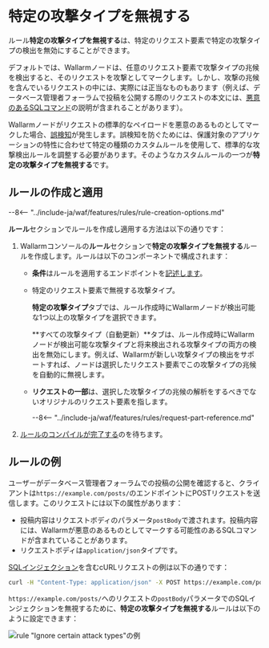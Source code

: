 # 特定の攻撃タイプを無視する

ルール**特定の攻撃タイプを無視する**は、特定のリクエスト要素で特定の攻撃タイプの検出を無効にすることができます。

デフォルトでは、Wallarmノードは、任意のリクエスト要素で攻撃タイプの兆候を検出すると、そのリクエストを攻撃としてマークします。しかし、攻撃の兆候を含んでいるリクエストの中には、実際には正当なものもあります（例えば、データベース管理者フォーラムで投稿を公開する際のリクエストの本文には、[悪意のあるSQLコマンド](../../attacks-vulns-list.md#sql-injection)の説明が含まれることがあります）。

Wallarmノードがリクエストの標準的なペイロードを悪意のあるものとしてマークした場合、[誤検知](../../about-wallarm/protecting-against-attacks.md#false-positives)が発生します。誤検知を防ぐためには、保護対象のアプリケーションの特性に合わせて特定の種類のカスタムルールを使用して、標準的な攻撃検出ルールを調整する必要があります。そのようなカスタムルールの一つが**特定の攻撃タイプを無視する**です。

## ルールの作成と適用

--8<-- "../include-ja/waf/features/rules/rule-creation-options.md"

**ルール**セクションでルールを作成し適用する方法は以下の通りです：

1. Wallarmコンソールの**ルール**セクションで**特定の攻撃タイプを無視する**ルールを作成します。ルールは以下のコンポーネントで構成されます：

      * **条件**はルールを適用するエンドポイントを[記述します](rules.md#branch-description)。
      * 特定のリクエスト要素で無視する攻撃タイプ。

        **特定の攻撃タイプ**タブでは、ルール作成時にWallarmノードが検出可能な1つ以上の攻撃タイプを選択できます。

        **すべての攻撃タイプ（自動更新）**タブは、ルール作成時にWallarmノードが検出可能な攻撃タイプと将来検出される攻撃タイプの両方の検出を無効にします。例えば、Wallarmが新しい攻撃タイプの検出をサポートすれば、ノードは選択したリクエスト要素でこの攻撃タイプの兆候を自動的に無視します。
      
      * **リクエストの一部**は、選択した攻撃タイプの兆候の解析をするべきでないオリジナルのリクエスト要素を指します。

         --8<-- "../include-ja/waf/features/rules/request-part-reference.md"

2. [ルールのコンパイルが完了する](rules.md)のを待ちます。

## ルールの例

ユーザーがデータベース管理者フォーラムでの投稿の公開を確認すると、クライアントは`https://example.com/posts/`のエンドポイントにPOSTリクエストを送信します。このリクエストには以下の属性があります：

* 投稿内容はリクエストボディのパラメータ`postBody`で渡されます。投稿内容には、Wallarmが悪意のあるものとしてマークする可能性のあるSQLコマンドが含まれていることがあります。
* リクエストボディは`application/json`タイプです。

[SQLインジェクション](../../attacks-vulns-list.md#sql-injection)を含むcURLリクエストの例は以下の通りです：

```bash
curl -H "Content-Type: application/json" -X POST https://example.com/posts -d '{"emailAddress":"johnsmith@example.com", "postHeader":"SQL injections", "postBody":"My post describes the following SQL injection: ?id=1%20select%20version();"}'
```

 `https://example.com/posts/`へのリクエストの`postBody`パラメータでのSQLインジェクションを無視するために、**特定の攻撃タイプを無視する**ルールは以下のように設定できます：

![rule "Ignore certain attack types"の例](../../images/user-guides/rules/ignore-attack-types-rule-example.png)